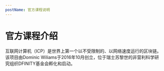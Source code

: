 ```yaml
---
postName: 官方课程说明
---
```


# 官方课程介绍
互联网计算机（ICP）是世界上第一个以不受限制的、以网络速度运行的区块链。该项目由Dominic Wiliams于2016年10月创立，位于瑞士苏黎世的非营利科学研究组织DFINITY基金会孵化和启动。




